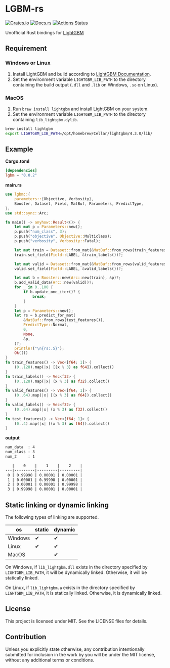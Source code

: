 # LGBM-rs

[![Crates.io](https://img.shields.io/crates/v/lgbm.svg)](https://crates.io/crates/lgbm)
[![Docs.rs](https://docs.rs/lgbm/badge.svg)](https://docs.rs/lgbm/)
[![Actions Status](https://github.com/frozenlib/lgbm-rs/workflows/CI/badge.svg)](https://github.com/frozenlib/lgbm-rs/actions)

Unofficial Rust bindings for [LightGBM](https://lightgbm.readthedocs.io/en/latest/)

## Requirement

### Windows or Linux

1. Install LightGBM and build according to [LightGBM Documentation](https://lightgbm.readthedocs.io/en/latest/Installation-Guide.html).
2. Set the environment variable `LIGHTGBM_LIB_PATH` to the directory containing the build output (`.dll` and `.lib` on Windows, `.so` on Linux).

### MacOS

1. Run `brew install lightgbm` and install LightGBM on your system.
2. Set the environment variable `LIGHTGBM_LIB_PATH` to the directory containing `lib_lightgbm.dylib`.

```sh
brew install lightgbm
export LIGHTGBM_LIB_PATH=/opt/homebrew/Cellar/lightgbm/4.3.0/lib/
```

## Example

**Cargo.toml**

```toml
[dependencies]
lgbm = "0.0.2"
```

**main.rs**

```rust
use lgbm::{
    parameters::{Objective, Verbosity},
    Booster, Dataset, Field, MatBuf, Parameters, PredictType,
};
use std::sync::Arc;

fn main() -> anyhow::Result<()> {
    let mut p = Parameters::new();
    p.push("num_class", 3);
    p.push("objective", Objective::Multiclass);
    p.push("verbosity", Verbosity::Fatal);

    let mut train = Dataset::from_mat(&MatBuf::from_rows(train_features()), None, &p)?;
    train.set_field(Field::LABEL, &train_labels())?;

    let mut valid = Dataset::from_mat(&MatBuf::from_rows(valid_features()), Some(&train), &p)?;
    valid.set_field(Field::LABEL, &valid_labels())?;

    let mut b = Booster::new(Arc::new(train), &p)?;
    b.add_valid_data(Arc::new(valid))?;
    for _ in 0..100 {
        if b.update_one_iter()? {
            break;
        }
    }
    let p = Parameters::new();
    let rs = b.predict_for_mat(
        &MatBuf::from_rows(test_features()),
        PredictType::Normal,
        0,
        None,
        &p,
    )?;
    println!("\n{rs:.5}");
    Ok(())
}
fn train_features() -> Vec<[f64; 1]> {
    (0..128).map(|x| [(x % 3) as f64]).collect()
}
fn train_labels() -> Vec<f32> {
    (0..128).map(|x| (x % 3) as f32).collect()
}
fn valid_features() -> Vec<[f64; 1]> {
    (0..64).map(|x| [(x % 3) as f64]).collect()
}
fn valid_labels() -> Vec<f32> {
    (0..64).map(|x| (x % 3) as f32).collect()
}
fn test_features() -> Vec<[f64; 1]> {
    (0..4).map(|x| [(x % 3) as f64]).collect()
}
```

**output**

```txt
num_data  : 4
num_class : 3
num_2     : 1

   |    0    |    1    |    2    |
---|---------|---------|---------|
 0 | 0.99998 | 0.00001 | 0.00001 |
 1 | 0.00001 | 0.99998 | 0.00001 |
 2 | 0.00001 | 0.00001 | 0.99998 |
 3 | 0.99998 | 0.00001 | 0.00001 |
```

## Static linking or dynamic linking

The following types of linking are supported.

| os      | static | dynamic |
| ------- | ------ | ------- |
| Windows | ✔      | ✔       |
| Linux   | ✔      | ✔       |
| MacOS   |        | ✔       |

On Windows, if `lib_lightgbm.dll` exists in the directory specified by `LIGHTGBM_LIB_PATH`, it will be dynamically linked. Otherwise, it will be statically linked.

On Linux, if `lib_lightgbm.a` exists in the directory specified by `LIGHTGBM_LIB_PATH`, it is statically linked. Otherwise, it is dynamically linked.

## License

This project is licensed under MIT. See the LICENSE files for details.

## Contribution

Unless you explicitly state otherwise, any contribution intentionally submitted for inclusion in the work by you will be under the MIT license, without any additional terms or conditions.
